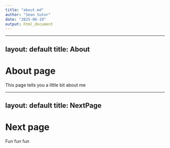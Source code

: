 ```yaml
---
title: "about.md"
author: "Sean Sutor"
date: "2025-06-19"
output: html_document
---
```



---
layout: default
title: About
---

# About page

This page tells you a little bit about me

---
layout: default
title: NextPage
---

# Next page

Fun fun fun